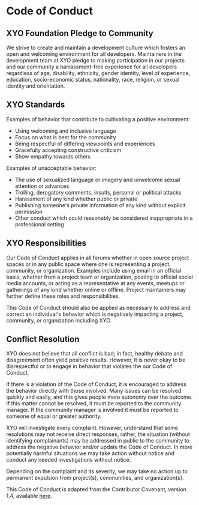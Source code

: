 # Code of Conduct

## XYO Foundation Pledge to Community 

We strive to create and maintain a development culture which fosters an open and welcoming environment for all developers. Maintainers in the development team at XYO pledge to making participation in our projects and our community a harrassment-free experience for all developers regardless of age, disability, ethnicity, gender identity, level of experience, education, socio-economic status, nationality, race, religion, or sexual identity and orientation. 

## XYO Standards

Examples of behavior that contribute to cultivating a positive environment:

- Using welcoming and inclusive language
- Focus on what is best for the community 
- Being respectful of differing viewpoints and experiences
- Gracefully accepting constructive criticism
- Show empathy towards others

Examples of unacceptable behavior:

- The use of sexualized language or imagery and unwelcome sexual attention or advances
- Trolling, derogatory comments, insults, personal or political attacks
- Harassment of any kind whether public or private
- Publishing someone's private information of any kind without explicit permission
- Other conduct which could reasonably be considered inappropriate in a professional setting 

## XYO Responsibilities

Our Code of Conduct applies in all forums whether in open source project spaces or in any public space where one is representing a project, community, or organization. Examples include using email in an official basis, whether from a project team or organization, posting to official social media accounts, or acting as a representative at any events, meetups or gatherings of any kind whether online or offline. Project maintainers may further define these roles and responsibilities.

This Code of Conduct should also be applied as necessary to address and correct an individual's behavior which is negatively impacting a project, community, or organization including XYO. 

## Conflict Resolution

XYO does not believe that all conflict is bad; in fact, healthy debate and disagreement often yield positive results. However, it is never okay to be disrespectful or to engage in behavior that violates the our Code of Conduct.

If there is a violation of the Code of Conduct, it is encouraged to address the behavior directly with those involved. Many issues can be resolved quickly and easily, and this gives people more autonomy over the outcome. If this matter cannot be resolved, it must be reported to the community manager. If the community manager is involved it must be reported to someone of equal or greater authority. 

XYO will investigate every complaint. However, understand that some resolutions may not receive direct responses, rather, the situation (without identifying complainants) may be addressed in public to the community to address the negative behavior and/or update the Code of Conduct. In more potentially harmful situations we may take action without notice and conduct any needed investigations without notice. 

Depending on the complaint and its severity, we may take no action up to permanent expulsion from project(s), communities, and organization(s).

This Code of Conduct is adapted from the Contributor Covenant, version 1.4, available [here](https://www.contributor-covenant.org/version/1/4/code-of-conduct.html).



